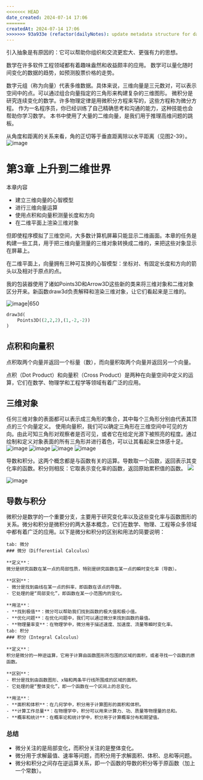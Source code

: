 ```yaml
---
<<<<<<< HEAD
date_created: 2024-07-14 17:06
=======
createdAt: 2024-07-14 17:06
>>>>>>> 93a933e (refactor(dailyNotes): update metadata structure for daily notes)
---
```


引入抽象是有原因的：它可以帮助你组织和交流更宏大、更强有力的思想。

数学在许多软件工程领域都有着趣味盎然和收益颇丰的应用。
数学可以量化随时间变化的数据的趋势，如预测股票价格的走势。

数字元组（称为向量）代表多维数据。具体来说，三维向量是三元数对，可以表示空间中的点。可以通过组合向量指定的三角形来构建复杂的三维图形。
微积分是研究连续变化的数学。许多物理定律是用微积分方程来写的，这些方程称为微分方程。
作为一名程序员，你已经训练了自己精确思考和沟通的能力，这种技能也会帮助你学习数学。
本书中使用了大量的二维向量，是我们用于推理高维问题的跳板。

从角度和距离的关系来看，角的正切等于垂直距离除以水平距离（见图2-39）。
![image](https://img2024.cnblogs.com/blog/488941/202402/488941-20240202125809669-487259133.png)

# 第3章 上升到二维世界

本章内容

- 建立三维向量的心智模型
- 进行三维向量运算
- 使用点积和向量积测量长度和方向
- 在二维平面上渲染三维对象

但即使程序模拟了三维空间，大多数计算机屏幕只能显示二维画面。本章的任务是构建一些工具，用于把三维向量测量的三维对象转换成二维的，来把这些对象显示在屏幕上。

在二维平面上，向量拥有三种可互换的心智模型：坐标对、有固定长度和方向的箭头以及相对于原点的点。

我的包装器使用了诸如Points3D和Arrow3D这些新的类来将三维对象和二维对象区分开来。新函数draw3d负责解释和渲染三维对象，让它们看起来是三维的。

![image|650](https://img2024.cnblogs.com/blog/488941/202402/488941-20240202130755860-1417695426.png)

```python
draw3d(
    Points3D((2,2,2),(1,-2,-2))
)
```

## 点积和向量积

点积取两个向量并返回一个标量（数），而向量积取两个向量并返回另一个向量。

点积（Dot Product）和向量积（Cross Product）是两种在向量空间中定义的运算，它们在数学、物理学和工程学等领域有着广泛的应用。
## 三维对象
任何三维对象的表面都可以表示成三角形的集合，其中每个三角形分别由代表其顶点的三个向量定义。
使用向量积，我们可以确定三角形在三维空间中可见的方向。由此可知三角形对观察者是否可见，或者它在给定光源下被照亮的程度。通过绘制和定义对象表面的所有三角形并进行着色，可以让其看起来立体感十足。
![image](https://img2024.cnblogs.com/blog/488941/202402/488941-20240202134845095-159644469.png)
![image](https://img2024.cnblogs.com/blog/488941/202402/488941-20240202134859470-71364046.png)
![image](https://img2024.cnblogs.com/blog/488941/202402/488941-20240202135046023-640907228.png)
![image](https://img2024.cnblogs.com/blog/488941/202402/488941-20240202135052640-106612446.png)

导数和积分。这两个概念都是与函数有关的运算。导数取一个函数，返回表示其变化率的函数。积分则相反：它取表示变化率的函数，返回原始累积值的函数。
![](https://img2024.cnblogs.com/blog/488941/202402/488941-20240202143525820-989853903.png)

![image](https://img2024.cnblogs.com/blog/488941/202402/488941-20240202143602653-364653030.png)


## 导数与积分
微积分是数学的一个重要分支，主要用于研究变化率以及这些变化率与函数图形的关系。微分和积分是微积分的两大基本概念，它们在数学、物理、工程等众多领域中都有着广泛的应用。以下是微分和积分的区别和用法的简要说明：

```tabs
tab: 微分
### 微分（Differential Calculus）

**定义**：
微分是研究函数在某一点的局部性质，特别是研究函数在某一点的瞬时变化率（导数）。

**区别**：
- 微分是找到曲线在某一点的斜率，即函数在该点的导数。
- 它处理的是“局部变化”，即函数在某一小范围内的变化。

**用法**：
- **找到极值**：微分可以帮助我们找到函数的极大值和极小值。
- **优化问题**：在优化问题中，我们可以通过微分来找到函数的最值。
- **物理量率变**：在物理学中，微分用于描述速度、加速度、流量等瞬时变化率。
tab: 积分
### 积分（Integral Calculus）

**定义**：
积分是微分的一种逆运算，它用于计算由函数图形所包围的区域的面积，或者寻找一个函数的原函数。

**区别**：
- 积分是找到由函数图形、x轴和两条平行线所围成的区域的面积。
- 它处理的是“整体变化”，即一个函数在一个区间上的总变化。

**用法**：
- **面积和体积**：在几何学中，积分用于计算图形的面积和体积。
- **计算工作总量**：在物理学中，积分可以用来计算力、功、质量等物理量的总和。
- **概率和统计**：在概率论和统计学中，积分用于计算概率分布和期望值。
```

### 总结

- 微分关注的是局部变化，而积分关注的是整体变化。
- 微分用于求解最值、速率等问题，而积分用于求解面积、体积、总和等问题。
- 微分和积分之间存在逆运算关系，即一个函数的导数的积分等于原函数（加上一个常数）。